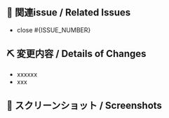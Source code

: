 ## 📝 関連issue / Related Issues

<!--
  ・ 関連するissue 番号を記載してください。 Issue 番号がない PR は受け付けません。
  ・ issueを閉じるとは関係ないものは#{ISSUE_NUMBER}だけでOKです🙆‍♂️

  ・ Please specify related Issue ID. We don't accept PRs which has no issue ID.
  ・ If there's no reason to close the issue, just "#{ISSUE_NUMBER}" is OK🙆‍♂️
-->
- close #{ISSUE_NUMBER}

## ⛏ 変更内容 / Details of Changes
<!-- 変更を端的に箇条書きで -->
<!-- List down your changes concisely -->
- xxxxxx
- xxx

## 📸 スクリーンショット / Screenshots
<!-- スタイルなどの変更の場合はスクリーンショットがあるとレビューしやすいです -->
<!-- Changes in styles would be easier to review with screenshots! -->
